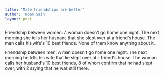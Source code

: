 ```yaml
---
title: "Male friendships are better"
author: 'Noam Sain'
layout: post
---
```


Friendship between women: A woman doesn't go home one night. The next morning she tells her husband that she slept over at a friend's house. The man calls his wife's 10 best friends. None of them know anything about it.

Friendship between men: A man doesn't go home one night. The next morning he tells his wife that he slept over at a friend's house. The woman calls her husband's 10 best friends, 8 of whom confirm that he had slept over, with 2 saying that he was still there.